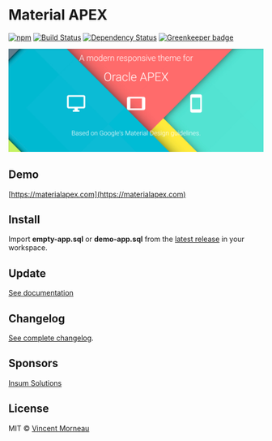 # Material APEX

[![npm](https://img.shields.io/npm/v/material-apex.svg)](https://www.npmjs.com/package/material-apex) [![Build Status](https://travis-ci.org/vincentmorneau/material-apex.svg?branch=master)](https://travis-ci.org/vincentmorneau/material-apex) [![Dependency Status](https://david-dm.org/vincentmorneau/material-apex.svg)](https://david-dm.org/vincentmorneau/material-apex) [![Greenkeeper badge](https://badges.greenkeeper.io/vincentmorneau/material-apex.svg)](https://greenkeeper.io/)

![banner](/docs/img/banner.png)

## Demo
[https://materialapex.com](https://materialapex.com)

## Install
Import **empty-app.sql** or **demo-app.sql** from the [latest release](https://github.com/vincentmorneau/material-apex/releases/latest) in your workspace.

## Update
[See documentation](docs/update.md)

## Changelog
[See complete changelog](changelog.md).

## Sponsors
[Insum Solutions](http://insum.ca/)

## License
MIT © [Vincent Morneau](http://vmorneau.me)
